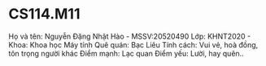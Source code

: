 # CS114.M11
Họ và tên: Nguyễn Đặng Nhật Hào - MSSV:20520490
Lớp: KHNT2020 - Khoa: Khoa học Máy tính
Quê quán: Bạc Liêu
Tính cách: Vui vẻ, hoà đồng, tôn trọng người khác
Điểm mạnh: Lạc quan
Điểm yếu: Lười, hay quên..
